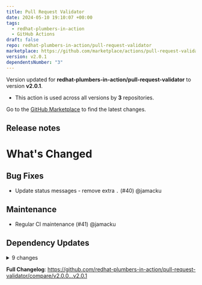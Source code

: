 ```yaml
---
title: Pull Request Validator
date: 2024-05-10 19:10:07 +00:00
tags:
  - redhat-plumbers-in-action
  - GitHub Actions
draft: false
repo: redhat-plumbers-in-action/pull-request-validator
marketplace: https://github.com/marketplace/actions/pull-request-validator
version: v2.0.1
dependentsNumber: "3"
---
```



Version updated for **redhat-plumbers-in-action/pull-request-validator** to version **v2.0.1**.
- This action is used across all versions by **3** repositories.

Go to the [GitHub Marketplace](https://github.com/marketplace/actions/pull-request-validator) to find the latest changes.

## Release notes

# What's Changed

## Bug Fixes

* Update status messages - remove extra `.` (#40) @jamacku

## Maintenance

* Regular CI maintenance (#41) @jamacku

## Dependency Updates

<details>
<summary>9 changes</summary>

* chore(deps): update release-drafter/release-drafter action to v6 (#60) @renovatebot
* chore(deps): update redhat-plumbers-in-action/advanced-issue-labeler action to v3 - autoclosed (#59) @renovatebot
* chore(deps): update github/codeql-action action to v3 (#58) @renovatebot
* chore(deps): update yarn to v4 - autoclosed (#57) @renovatebot
* chore(deps): update codecov/codecov-action action to v4 (#56) @renovatebot
* chore(deps): update actions/upload-artifact action to v4 (#55) @renovatebot
* chore(deps): update actions/setup-node action to v4 (#54) @renovatebot
* chore(deps): update dependency eslint to v8.56.0 (#43) @renovatebot
* chore(deps): update dependency @types/node to v20.11.16 (#42) @renovatebot
</details>

**Full Changelog**: https://github.com/redhat-plumbers-in-action/pull-request-validator/compare/v2.0.0...v2.0.1

